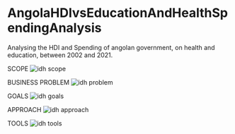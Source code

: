 # AngolaHDIvsEducationAndHealthSpendingAnalysis
Analysing the HDI and Spending of angolan government, on health and education, between 2002 and 2021.


SCOPE
![idh scope](https://github.com/domingosdeeulariadumba/AngolaHDIvsEducationAndHealthSpendingAnalysis/assets/110714056/4477b2c9-c43d-43e1-9347-911592110709)

BUSINESS PROBLEM
![idh problem](https://github.com/domingosdeeulariadumba/AngolaHDIvsEducationAndHealthSpendingAnalysis/assets/110714056/17da201c-b726-4c65-953c-11c3f20465a9)

GOALS
![idh goals](https://github.com/domingosdeeulariadumba/AngolaHDIvsEducationAndHealthSpendingAnalysis/assets/110714056/45beb4f9-a816-4788-a4ff-9e2e452c46f0)

APPROACH
![idh approach](https://github.com/domingosdeeulariadumba/AngolaHDIvsEducationAndHealthSpendingAnalysis/assets/110714056/39614e47-1535-4c23-a977-11306e0654aa)

TOOLS
![idh tools](https://github.com/domingosdeeulariadumba/AngolaHDIvsEducationAndHealthSpendingAnalysis/assets/110714056/ecf29049-3c1f-453a-8d44-a508f6d302a5)
